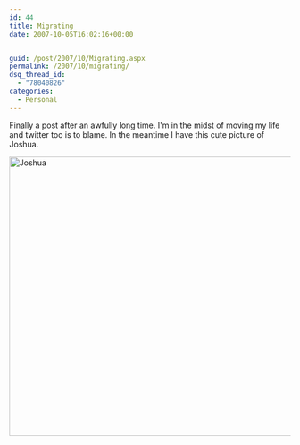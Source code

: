 ```yaml
---
id: 44
title: Migrating
date: 2007-10-05T16:02:16+00:00


guid: /post/2007/10/Migrating.aspx
permalink: /2007/10/migrating/
dsq_thread_id:
  - "78040826"
categories:
  - Personal
---
```

<p>Finally a post after an awfully long time. I'm in the midst of moving my life and twitter too is to blame. In the meantime I have this cute picture of Joshua.</p> <p><a href="https://merill.net/wp-content/uploads/binary/d3be6778a2da_A170/Joshua.jpg"><img style="border-right: 0px; border-top: 0px; border-left: 0px; border-bottom: 0px" height="500" alt="Joshua" src="{{ site.url }}{{ site.baseurl }}/wp-content/uploads/binary/d3be6778a2da_A170/Joshua_thumb.jpg" width="660" border="0"></a></p>